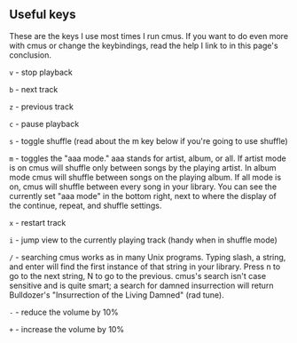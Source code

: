 ## Useful keys
These are the keys I use most times I run cmus. If you want to do even more with cmus or change the keybindings, read the help I link to in this page's conclusion.

`v` - stop playback

`b` - next track

`z` - previous track

`c` - pause playback

`s` - toggle shuffle (read about the m key below if you're going to use shuffle)

`m` - toggles the "aaa mode." aaa stands for artist, album, or all. If artist mode is on cmus will shuffle only between songs by the playing artist. In album mode cmus will shuffle between songs on the playing album. If all mode is on, cmus will shuffle between every song in your library. You can see the currently set "aaa mode" in the bottom right, next to where the display of the continue, repeat, and shuffle settings.

`x` - restart track

`i` - jump view to the currently playing track (handy when in shuffle mode)

`/` - searching cmus works as in many Unix programs. Typing slash, a string, and enter will find the first instance of that string in your library. Press n to go to the next string, N to go to the previous. cmus's search isn't case sensitive and is quite smart; a search for damned insurrection will return Bulldozer's "Insurrection of the Living Damned" (rad tune).

`-` - reduce the volume by 10%

`+` - increase the volume by 10%
